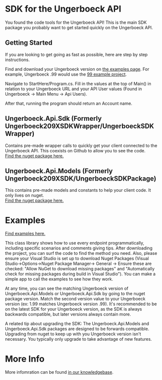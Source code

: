 SDK for the Ungerboeck API 
==========================

You found the code tools for the Ungerboeck API!  This is the main SDK package you probably want to get started quickly on the Ungerboeck API.

## Getting Started
If you are looking to get going as fast as possible, here are step by step instructions.

Find and download your Ungerboeck version on [the examples page](https://github.com/UngerboeckAPI).  For example, Ungerboeck .99 would use the [99 example project](https://github.com/UngerboeckAPI/99).

Navigate to StartHere/Program.cs.  Fill in the values at the top of Main() in relation to your Ungerboeck URL and your API User values (Found in Ungerboeck -> Main Menu -> Api Users).

After that, running the program should return an Account name.

## Ungerboeck.Api.Sdk (Formerly Ungerboeck209XSDKWrapper/UngerboeckSDKWrapper)
Contains pre-made wrapper calls to quickly get your client connected to the Ungerboeck API.  This coexists on Github to allow you to see the code.  
[Find the nuget package here.](https://www.nuget.org/packages/Ungerboeck.Api.Sdk/)

## Ungerboeck.Api.Models (Formerly Ungerboeck209XSDK/UngerboeckSDKPackage)
This contains pre-made models and constants to help your client code.  It only lives on nuget.  
[Find the nuget package here.](https://www.nuget.org/packages/Ungerboeck.Api.Models/)


# Examples
[Find examples here.](https://github.com/UngerboeckAPI)

This class library shows how to use every endpoint programmatically, including specific scenarios and comments giving tips.  After downloading the project, you can surf the code to find the method you need.  Also, please ensure your Visual Studio is set up to download Nuget Packages (Visual Studio->Options->Nuget Package Manager-> General -> Ensure these are checked: "Allow NuGet to download missing packages" and "Automatically check for missing packages during build in Visual Studio").  You can make a simple app to call the examples to see how they work.

At any time, you can see the matching Ungerboeck version of Ungerboeck.Api.Models or Ungerboeck.Api.Sdk by going to the nuget package version.  Match the second version value to your Ungerboeck version (ex: 1.99 matches Ungerboeck version .99).  It's recommended to be on the latest SDK for your Ungerboeck version, as the SDK is always backwards compatible, but later versions always contain more.

A related tip about upgrading the SDK: The Ungerboeck.Api.Models and Ungerboeck.Api.Sdk packages are designed to be forwards compatible.  Upgrading from nuget to keep up with you Ungerboeck version isn't necessary.  You typically only upgrade to take advantage of new features.

# More Info
More infomration can be found [in our knowledgebase](https://supportcenter.ungerboeck.com/hc/en-us/sections/115001365327-API-Basics).

